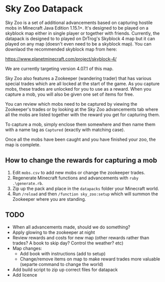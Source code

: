 # Sky Zoo Datapack

Sky Zoo is a set of additional advancements based on capturing hostile mobs in Minecraft Java Edition 1.15.1+. It's
designed to be played on a skyblock map either in single player or together with friends. Currently, the datapack is
designed to to played on DrTrog's Skyblock 4 map but it can played on any map (doesn't even need to be a skyblock
map). You can downlaod the recommended skyblock map from here:

https://www.planetminecraft.com/project/skyblock-4/

We are currently targeting version 4.07.1 of this map.

Sky Zoo also features a Zookeeper (wandering trader) that has various special trades which are all locked at the start
of the game. As you capture mobs, these trades are unlocked for you to use as a reward. When you capture a mob, you will
also be given one set of items for free.

You can review which mobs need to be captured by viewing the Zookeeper's trades or by looking at the Sky Zoo advancements
tab where all the mobs are listed together with the reward you get for capturing them.

To capture a mob, simply enclose them somewhere and then name them with a name tag as `Captured` (exactly with matching case).

Once all the mobs have been caught and you have finished your zoo, the map is complete.

## How to change the rewards for capturing a mob

1. Edit `mobs.csv` to add new mobs or change the zookeeper trades.
2. Regenerate Minecraft functions and advancements with `ruby .\generate.rb`.
3. Zip up the pack and place in the `datapacks` folder your Minecraft world.
4. Run `/reload` and then `/function sky_zoo:setup` which will summon the Zookeeper where you are standing.

## TODO

* When all advancements made, should we do something?
* Apply glowing to the zookeeper at night
* Review rewards and costs for new map (other rewards rather than trades? A book to skip day? Control the weather? etc)
* Map changes:
    * Add book with instructions (add to setup)
    * Change/remove items on map to make reward trades more valuable (separte command to change the world)
* Add build script to zip up correct files for datapack
* Add licence
